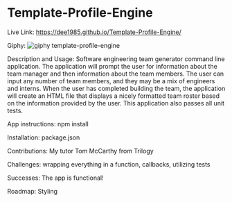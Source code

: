 # Template-Profile-Engine

Live Link: https://dee1985.github.io/Template-Profile-Engine/

Giphy: ![giphy template-profile-engine](https://github.com/Dee1985/Template-Profile-Engine/blob/master/employee-tracker.gif)

Description and Usage: Software engineering team generator command line application. The application will prompt the user for information about the team manager and then information about the team members. The user can input any number of team members, and they may be a mix of engineers and interns. When the user has completed building the team, the application will create an HTML file that displays a nicely formatted team roster based on the information provided by the user. This application also passes all unit tests.

App instructions: npm install

Installation: package.json

Contributions: My tutor Tom McCarthy from Trilogy

Challenges: wrapping everything in a function, callbacks, utilizing tests

Successes: The app is functional!

Roadmap: Styling
